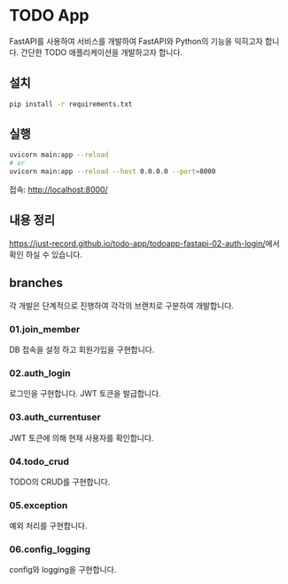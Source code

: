 # TODO App

FastAPI를 사용하여 서비스를 개발하여 FastAPI와 Python의 기능을 익히고자 합니다. 간단한 TODO 애플리케이션을 개발하고자 합니다.

## 설치

```bash
pip install -r requirements.txt
```

## 실행

```bash
uvicorn main:app --reload
# or
uvicorn main:app --reload --host 0.0.0.0 --port=8000
```

접속: <http://localhost:8000/>

## 내용 정리

<https://just-record.github.io/todo-app/todoapp-fastapi-02-auth-login/>에서 확인 하실 수 있습니다.

## branches

각 개발은 단계적으로 진행하여 각각의 브랜치로 구분하여 개발합니다.

### 01.join_member

DB 접속을 설정 하고 회원가입을 구현합니다.

### 02.auth_login

로그인을 구현합니다. JWT 토큰을 발급합니다.

### 03.auth_currentuser

JWT 토큰에 의해 현재 사용자를 확인합니다.

### 04.todo_crud

TODO의 CRUD를 구현합니다.

### 05.exception

예외 처리를 구현합니다.

### 06.config_logging

config와 logging을 구현합니다.
